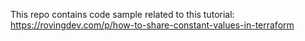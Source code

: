 This repo contains code sample related to this tutorial: <br> https://rovingdev.com/p/how-to-share-constant-values-in-terraform

